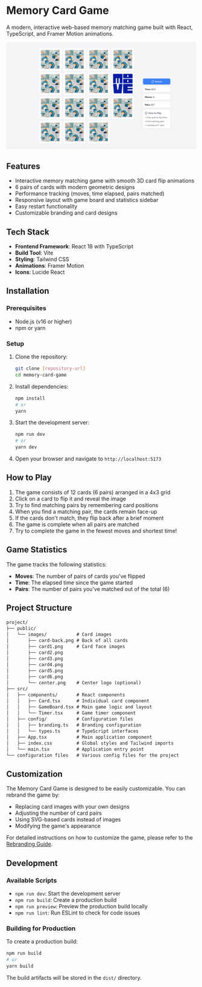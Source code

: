 # Memory Card Game

A modern, interactive web-based memory matching game built with React, TypeScript, and Framer Motion animations.

![Memory Card Game Screenshot](screenshots/memory_game_initial_state_project_dir-2025-04-06T07-52-59-410Z.png)

## Features

- Interactive memory matching game with smooth 3D card flip animations
- 6 pairs of cards with modern geometric designs
- Performance tracking (moves, time elapsed, pairs matched)
- Responsive layout with game board and statistics sidebar
- Easy restart functionality
- Customizable branding and card designs

## Tech Stack

- **Frontend Framework**: React 18 with TypeScript
- **Build Tool**: Vite
- **Styling**: Tailwind CSS
- **Animations**: Framer Motion
- **Icons**: Lucide React

## Installation

### Prerequisites

- Node.js (v16 or higher)
- npm or yarn

### Setup

1. Clone the repository:
   ```bash
   git clone [repository-url]
   cd memory-card-game
   ```

2. Install dependencies:
   ```bash
   npm install
   # or
   yarn
   ```

3. Start the development server:
   ```bash
   npm run dev
   # or
   yarn dev
   ```

4. Open your browser and navigate to `http://localhost:5173`

## How to Play

1. The game consists of 12 cards (6 pairs) arranged in a 4x3 grid
2. Click on a card to flip it and reveal the image
3. Try to find matching pairs by remembering card positions
4. When you find a matching pair, the cards remain face-up
5. If the cards don't match, they flip back after a brief moment
6. The game is complete when all pairs are matched
7. Try to complete the game in the fewest moves and shortest time!

## Game Statistics

The game tracks the following statistics:
- **Moves**: The number of pairs of cards you've flipped
- **Time**: The elapsed time since the game started
- **Pairs**: The number of pairs you've matched out of the total (6)

## Project Structure

```
project/
├── public/
│   └── images/           # Card images
│       ├── card-back.png # Back of all cards
│       ├── card1.png     # Card face images
│       ├── card2.png
│       ├── card3.png
│       ├── card4.png
│       ├── card5.png
│       ├── card6.png
│       └── center.png    # Center logo (optional)
├── src/
│   ├── components/       # React components
│   │   ├── Card.tsx      # Individual card component
│   │   ├── GameBoard.tsx # Main game logic and layout
│   │   └── Timer.tsx     # Game timer component
│   ├── config/           # Configuration files
│   │   ├── branding.ts   # Branding configuration
│   │   └── types.ts      # TypeScript interfaces
│   ├── App.tsx           # Main application component
│   ├── index.css         # Global styles and Tailwind imports
│   └── main.tsx          # Application entry point
└── configuration files   # Various config files for the project
```

## Customization

The Memory Card Game is designed to be easily customizable. You can rebrand the game by:

- Replacing card images with your own designs
- Adjusting the number of card pairs
- Using SVG-based cards instead of images
- Modifying the game's appearance

For detailed instructions on how to customize the game, please refer to the [Rebranding Guide](./rebranding-guide.md).

## Development

### Available Scripts

- `npm run dev`: Start the development server
- `npm run build`: Create a production build
- `npm run preview`: Preview the production build locally
- `npm run lint`: Run ESLint to check for code issues

### Building for Production

To create a production build:

```bash
npm run build
# or
yarn build
```

The build artifacts will be stored in the `dist/` directory.